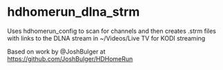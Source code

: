 # hdhomerun_dlna_strm
Uses hdhomerun_config to scan for channels and then creates .strm files with links to the DLNA stream in ~/Videos/Live TV for KODI streaming

Based on work by @JoshBulger at https://github.com/JoshBulger/HDHomeRun
